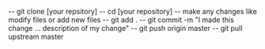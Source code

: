 -- git clone [your repsitory]
-- cd [your repository]
-- make any changes like modify files or add new files
-- git add .
-- git commit -m "I made this change ... description of my change"
-- git push origin master
-- git pull upstream master
